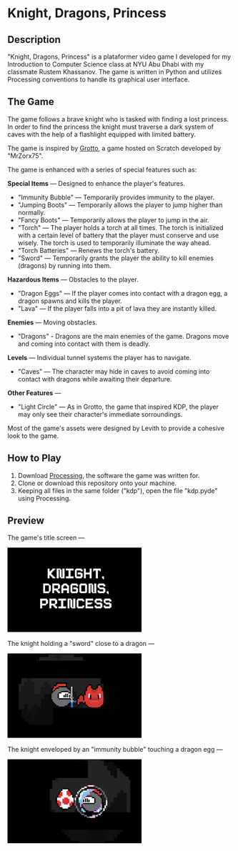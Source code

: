 # Knight, Dragons, Princess

## Description
"Knight, Dragons, Princess" is a plataformer video game I developed for my Introduction to Computer Science class at NYU Abu Dhabi with my classmate Rustem Khassanov. The game is written in Python and utilizes Processing conventions to handle its graphical user interface. 

## The Game
The game follows a brave knight who is tasked with finding a lost princess. In order to find the princess the knight must traverse a dark system of caves with the help of a flashlight equipped with limited battery. 

The game is inspired by [Grotto](https://scratch.mit.edu/projects/596294350/), a game hosted on Scratch developed by "MrZorx75". 

The game is enhanced with a series of special features such as:

**Special Items** — Designed to enhance the player's features.
- "Immunity Bubble" — Temporarily provides immunity to the player.
- "Jumping Boots" — Temporarily allows the player to jump higher than normally.
- "Fancy Boots" —  Temporarily allows the player to jump in the air.
- "Torch" — The player holds a torch at all times. The torch is initialized with a certain level of battery that the player must conserve and use wisely. The torch is used to temporarily illuminate the way ahead. 
- "Torch Batteries" — Renews the torch's battery.
- "Sword" — Temporarily grants the player the ability to kill enemies (dragons) by running into them.

**Hazardous Items** — Obstacles to the player.
- "Dragon Eggs" — If the player comes into contact with a dragon egg, a dragon spawns and kills the player.
- "Lava" — If the player falls into a pit of lava they are instantly killed.

**Enemies** — Moving obstacles.
- "Dragons" - Dragons are the main enemies of the game. Dragons move and coming into contact with them is deadly.

**Levels** — Individual tunnel systems the player has to navigate.
- "Caves" — The character may hide in caves to avoid coming into contact with dragons while awaiting their departure.

**Other Features** —
- "Light Circle" — As in Grotto, the game that inspired KDP, the player may only see their character's immediate sorroundings.

Most of the game's assets were designed by Levith to provide a cohesive look to the game. 

## How to Play
1. Download [Processing](https://processing.org/), the software the game was written for.
2. Clone or download this repository onto your machine.
3. Keeping all files in the same folder ("kdp"), open the file "kdp.pyde" using Processing.

## Preview 
<p>The game's title screen — </p>
<img src="/preview/title-screen.png" alt="Title Screen" width="300"/>
<p>The knight holding a "sword" close to a dragon — </p>
<img src="/preview/knight-dragon.png" alt="Knight and Dragon" width="300"/>
<p>The knight enveloped by an "immunity bubble" touching a dragon egg — </p>
<img src="/preview/knight-egg.png" alt="Knight and Egg" width="300"/>
